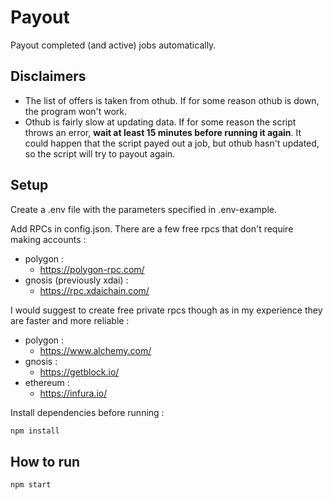 # Payout

Payout completed (and active) jobs automatically.

## Disclaimers

- The list of offers is taken from othub. If for some reason othub is down, the program won't work.
- Othub is fairly slow at updating data. If for some reason the script throws an error, <b>wait at least 15 minutes before running it again</b>. It could happen that the script payed out a job, but othub hasn't updated, so the script will try to payout again.

## Setup

Create a .env file with the parameters specified in .env-example.

Add RPCs in config.json. There are a few free rpcs that don't require making accounts :

- polygon :
  - https://polygon-rpc.com/
- gnosis (previously xdai) :
  - https://rpc.xdaichain.com/ 

I would suggest to create free private rpcs though as in my experience they are faster and more reliable :

- polygon :
  - https://www.alchemy.com/
- gnosis :
  - https://getblock.io/
- ethereum :
  - https://infura.io/

Install dependencies before running :

```sh
npm install
```

## How to run

```sh
npm start
```
